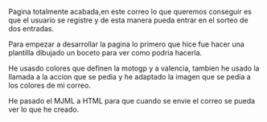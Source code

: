 Pagina totalmente acabada,en este correo lo que queremos conseguir es que el usuario se registre y de esta manera pueda entrar en el sorteo de dos entradas. 

Para empezar a desarrollar la pagina lo primero que hice fue hacer una plantilla dibujado un boceto para ver como podria hacerla.

He usasdo colores que definen la motogp y a valencia, tambien he usado la llamada a la accion que se pedia y he adaptado la imagen que se pedia a los colores de mi correo.

He pasado el MJML a HTML para que cuando se envie el correo se pueda ver lo que he creado.